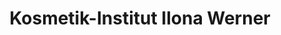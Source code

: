 ---
title: "Kosmetik-Institut Ilona Werner"
url: /luedenscheid/kosmetik-institut-ilona-werner/
shop: Kosmetik
---